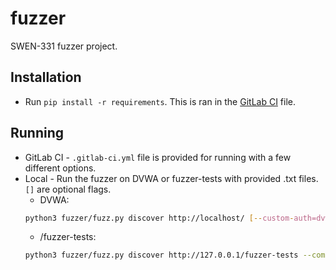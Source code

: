 # fuzzer
SWEN-331 fuzzer project.

## Installation
* Run `pip install -r requirements`. This is ran in the [GitLab CI](.gitlab-ci.yml) file.

## Running
* GitLab CI - `.gitlab-ci.yml` file is provided for running with a few different options.
* Local - Run the fuzzer on DVWA or fuzzer-tests with provided .txt files. `[]` are optional flags.
	* DVWA:
	```sh
	python3 fuzzer/fuzz.py discover http://localhost/ [--custom-auth=dvwa] --common-words="common-words.txt" [--extensions="common-extensions.txt"]
	```
	* /fuzzer-tests:
	```sh
	python3 fuzzer/fuzz.py discover http://127.0.0.1/fuzzer-tests --common-words="common-words.txt" --[extensions="common-extensions.txt"]
	```
